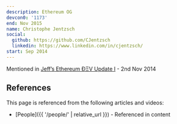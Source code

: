 ```yaml
---
description: Ethereum OG
devcon0: '1173'
end: Nov 2015
name: Christophe Jentzsch
social:
  github: https://github.com/CJentzsch
  linkedin: https://www.linkedin.com/in/cjentzsch/
start: Sep 2014
---
```

Mentioned in [Jeff’s Ethereum ÐΞV Update I](https://blog.ethereum.org/2014/11/02/jeffs-ethereum-dev-update) - 2nd Nov 2014


## References

This page is referenced from the following articles and videos:

- [People]({{ '/people/' | relative_url }}) - Referenced in content